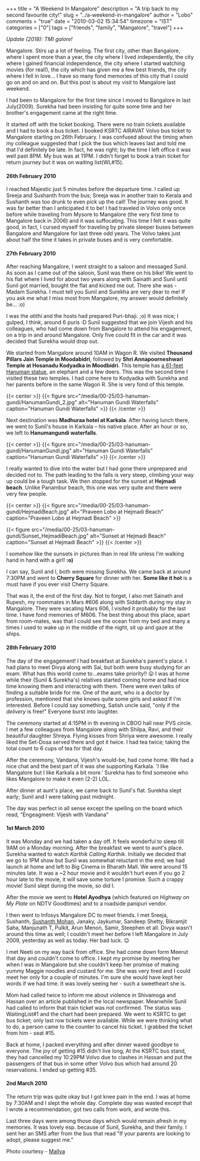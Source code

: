 +++
title = "A Weekend In Mangalore"
description = "A trip back to my second favourite city!"
slug = "../a-weekend-in-mangalore"
author = "Lobo"
comments = "true"
date = "2010-03-02 15:34:54"
timezone = "IST"
categories = ["0"]
tags = ["friends", "family", "Mangalore", "travel"]
+++

_Update (2018): TMI galore!_

Mangalore. Stirs up a lot of feeling. The first city, other than Bangalore, where I spent more than a year, the city where I lived independently, the city where I gained financial independence, the city where I started watching movies (for real!), the city which has given me a few best friends, the city where I fell in love... I have so many fond memories of this city that I could go on and on and on. But this post is about my visit to Mangalore last weekend.

I had been to Mangalore for the first time since I moved to Bangalore in last July(2009). Surekha had been insisting for quite some time and her brother's engagement came at the right time.

It started off with the ticket booking. There were no train tickets available and I had to book a bus ticket. I booked KSRTC AIRAVAT Volvo bus ticket to Mangalore starting on 26th February. I was confused about the timing when my colleague suggested that I pick the bus which leaves last and told me that I'd definitely be late. In fact, he was right; by the time I left office it was well past 8PM. My bus was at 11PM. I didn't forget to book a train ticket for return journey but it was on waiting list(WL#15).


#### **26th February 2010**


I reached Majestic just 5 minutes before the departure time. I called up Sreeja and Sushanth from the bus; Sreeja was in another train to Kerala and Sushanth was too drunk to even pick up the call! The journey was good. It was far better than I anticipated it to be! I had traveled in Volvo only once before while traveling from Mysore to Mangalore (the very first time to Mangalore back in 2006) and it was suffocating. This time I felt it was quite good, in fact, I cursed myself for traveling by private sleeper buses between Bangalore and Mangalore for last three odd years. The Volvo takes just about half the time it takes in private buses and is very comfortable.


#### 27th February 2010


After reaching Mangalore, I went straight to a saloon and messaged Sunil. As soon as I came out of the saloon, Sunil was there on his bike! We went to his flat where I lived for about two years along with Sainath and Sunil until Sunil got married, bought the flat and kicked me out. There she was - Madam Surekha. I must tell you Sunil and Surekha are very dear to me! If you ask me what I miss most from Mangalore, my answer would definitely be... :o)

I was the _atithi_ and the hosts had prepared Puri-bhaji. ;o) It was nice; I gulped, I think, around 6 puris :D Sunil suggested that we join Vijesh and his colleagues, who had come down from Bangalore to attend his engagement, on a trip in and around Mangalore. Only five could fit in the car and it was decided that Surekha would drop out.

We started from Mangalore around 10AM in Wagon R. We visited **Thousand Pillars Jain Temple in Moodabidri**, followed by **Shri Annapoorneshwari Temple at Hosanadu Kodyadka in Moodbidri**. This temple has [a 61-feet Hanuman statue](http://www.hindu-blog.com/2008/05/huge-61-feet-hanuman-statue-at-hosanadu.html), an elephant and a few deers. This was the second time I visited these two temples. I had come here to Kodyadka with Surekha and her parents before in the same Wagon R. She is very fond of this temple.

{{< center >}}
{{< figure src="/media/00-25/03-hanuman-gundi/HanumanGundi_2.jpg" alt="Hanuman Gundi Waterfalls" caption="Hanuman Gundi Waterfalls" >}}
{{< /center >}}

Next destination was **Madhuraa hotel at Karkala**. After having lunch there, we went to Sunil's house in Karkala – his native place. After an hour or so, we left to **Hanumangundi waterfalls**.

{{< center >}}
{{< figure src="/media/00-25/03-hanuman-gundi/HanumanGundi.jpg" alt="Hanuman Gundi Waterfalls" caption="Hanuman Gundi Waterfalls" >}}
{{< /center >}}

I really wanted to dive into the water but I had gone there unprepared and decided not to. The path leading to the falls is very steep, climbing your way up could be a tough task.
We then stopped for the sunset at **Hejmadi beach**. Unlike Panambur beach, this one was very quite and there were very few people.

{{< center >}}
{{< figure src="/media/00-25/03-hanuman-gundi/HejmadiBeach.jpg" alt="Praveen Lobo at Hejmadi Beach" caption="Praveen Lobo at Hejmadi Beach" >}}

{{< figure src="/media/00-25/03-hanuman-gundi/Sunset_HejmadiBeach.jpg" alt="Sunset at Hejmadi Beach" caption="Sunset at Hejmadi Beach" >}}
{{< /center >}}

I somehow like the sunsets in pictures than in real life unless I'm walking hand in hand with a girl! **:o)**

I can say, Sunil and I, both were missing Surekha. We came back at around 7:30PM and went to **Cherry Square** for dinner with her. **Some like it hot** is a must have if you ever visit Cherry Square.

That was it, the end of the first day. Not to forget, I also met Sainath and Rupesh, my roommates in Mars #606 along with Siddarth during my stay in Mangalore. They were vacating Mars 606, I visited it probably for the last time. I have fond memories of M606. The best thing about this place, apart from room-mates, was that I could see the ocean from my bed and many a times I used to wake up in the middle of the night, sit up and gaze at the ships.


#### 28th February 2010


The day of the engagement! I had breakfast at Surekha's parent's place. I had plans to meet Divya along with Sai, but both were busy studying for an exam. What has this world come to...exams take priority!! :stuck_out_tongue: I was at home while their (Sunil & Surekha's) relatives started coming home and had nice time knowing them and interacting with them. There were even talks of finding a suitable bride for me. One of the aunt, who is a doctor by profession, mentioned that she knows quite some girls and asked if I'm interested. Before I could say something, Satish uncle said, "only if the _delivery_ is free!" Everyone burst into laughter.

The ceremony started at 4:15PM in th evening in CBOO hall near PVS circle. I met a few colleagues from Mangalore along with Shilpa, Ravi, and their beautiful daughter Shreya. Flying kisses from Shriya were awesome. I really liked the Set-Dosa served there and got it twice. I had tea twice; taking the total count to 6 cups of tea for that day.

After the ceremony, Vandana, Vijesh's would-be, had come home. We had a nice chat and the best part of it was she supporting Karkala. 'I like Mangalore but I like Karkala a bit more.'  Surekha has to find someone who likes Mangalore to make it even (2-2) LOL.

After dinner at aunt's place, we came back to Sunil's flat. Surekha slept early; Sunil and I were talking past midnight.

The day was perfect in all sense except the spelling on the board which read, “Engeagment: Vijesh with Vandana”


#### 1st March 2010


It was Monday and we had taken a day off. It feels wonderful to sleep till 9AM on a Monday morning. After the breakfast we went to aunt's place. Surekha wanted to watch *Karthik Calling Karthik*. Initially we decided that we go to 1PM show but Sunil was somewhat reluctant in the end; we had launch at home and left to Big Cinema in Bharath Mall. We were around 15 minutes late. It was a ~2 hour movie and it wouldn't hurt even if you go 2 hour late to the movie, it will save some torture I promise. Such a crappy movie! Sunil slept during the movie, so did I.

After the movie we went to **Hotel Ayodhya** (which featured on _Highway on My Plate_ on NDTV Goodtimes) and to a roadside panipuri vendor.

I then went to Infosys Mangalore DC to meet friends. I met Sreeja, Sushanth, [Sushanth Mohan](http://sushanthmohan.com/), Janaky, Jaykumar, Sandeep Shetty, Bikramjit Saha, Manjunath T, Pulkit, Arun Menon, Samir, Steephen et all. Divya wasn't around this time as well; I couldn't meet her before I left Mangalore in July 2009, yesterday as well as today. Her bad luck. :wink:

I met Neeti on my way back from office. She had come down form Meerut that day and couldn't come to office. I kept my promise by meeting her when I was in Mangalore but she couldn't keep her promise of making yummy Maggie noodles and custard for me. She was very tired and I could meet her only for a couple of minutes. I'm sure she would have kept her words if we had time. It was lovely seeing her - such a sweetheart she is.

Mom had called twice to inform me about violence in Shivamoga and Hassan over an article published in the local newspaper. Meanwhile Sunil had called to inform that train ticket was not confirmed. The status was WaitingList#1 and the chart had been prepared. We went to KSRTC to get bus ticket; only last row tickets were available. While we were thinking what to do, a person came to the counter to cancel his ticket. I grabbed the ticket from him - seat #15.

Back at home, I packed everything and after dinner waved goodbye to everyone. The joy of getting #15 didn't live long,  At the KSRTC bus stand, they had cancelled my 10:29PM Volvo due to clashes in Hassan and put the passengers of that bus in some other Volvo bus which had around 20 reservations. I ended up getting #35.


#### 2nd March 2010


The return trip was quite okay but I got knee pain in the end. I was at home by 7:30AM and I slept the whole day.  Complete day was wasted except that I wrote a recommendation, got two calls from work, and wrote this.

Last three days were among those days which would remain afresh in my memories. It was lovely esp. because of Sunil, Surekha, and their family. I sent her an SMS after from the bus that read "If your parents are looking to adopt, please suggest me."

Photo courtesy - [Mallya](https://sunilmallya.com/blog/)
